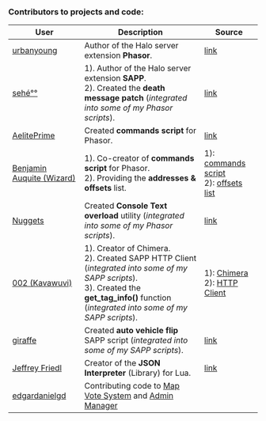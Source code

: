 ### Contributors to projects and code:

| User                                                                | Description                                                                                                                                                                                        | Source                                                                                                                                                                            |
|---------------------------------------------------------------------|----------------------------------------------------------------------------------------------------------------------------------------------------------------------------------------------------|-----------------------------------------------------------------------------------------------------------------------------------------------------------------------------------|
| [urbanyoung](https://github.com/urbanyoung)                         | Author of the Halo server extension **Phasor**.                                                                                                                                                    | [link](https://github.com/urbanyoung/Phasor)                                                                                                                                      |
| [sehé°°](http://halo.isimaginary.com/forum/user-1.html)             | 1). Author of the Halo server extension **SAPP**.<br>2). Created the **death message patch** (_integrated into some of my Phasor scripts_).                                                        | [link](http://halo.isimaginary.com/forum/user-1.html)                                                                                                                             |
| [AelitePrime](http://phasor.proboards.com/user/37)                  | Created **commands script** for Phasor.                                                                                                                                                            | [link](http://pastebin.com/gHiz0A51)                                                                                                                                              |
| [Benjamin Auquite (Wizard)](https://github.com/th3w1zard1)          | 1). Co-creator of **commands script** for Phasor.<br/>2). Providing the **addresses & offsets** list.                                                                                              | 1): [commands script](http://pastebin.com/gHiz0A51) <br/>2): [offsets list](https://pastebin.com/z4eqrjVN)                                                                        |
| [Nuggets](http://phasor.proboards.com/user/36)                      | Created **Console Text overload** utility (_integrated into some of my Phasor scripts_).                                                                                                           | [link](http://pastebin.com/1dtn0DiM)                                                                                                                                              |
| [002 (Kavawuvi)](https://github.com/SnowyMouse)                     | 1). Creator of Chimera.<br/>2). Created SAPP HTTP Client (_integrated into some of my SAPP scripts_).<br/>3). Created the **get_tag_info()** function (_integrated into some of my SAPP scripts_). | 1): [Chimera](https://opencarnage.net/index.php?/forum/78-chimera-general/) <br/>2): [HTTP Client](https://opencarnage.net/index.php?/topic/5998-sapp-http-client/#comment-82077) |
| [giraffe](https://opencarnage.net/index.php?/profile/1463-giraffe/) | Created **auto vehicle flip** SAPP script (_integrated into some of my SAPP scripts_).                                                                                                             | [link](https://opencarnage.net/index.php?/topic/6251-auto-vehicle-flip/)                                                                                                          |
| [Jeffrey Friedl](http://regex.info/blog/)                           | Creator of the **JSON Interpreter** (Library) for Lua.                                                                                                                                             | [link](http://regex.info/blog/lua/json)                                                                                                                                           |
| [edgardanielgd](https://github.com/edgardanielgd)                   | Contributing code to [Map Vote System](https://github.com/Chalwk77/HALO-SCRIPT-PROJECTS/blob/master/SAPP%20SCRIPTS/UTILITY%20MODS/Map%20Vote%20System.lua) and [Admin Manager](https://github.com/Chalwk77/HALO-SCRIPT-PROJECTS/releases/tag/AdminManager)                                                                                                                                       |